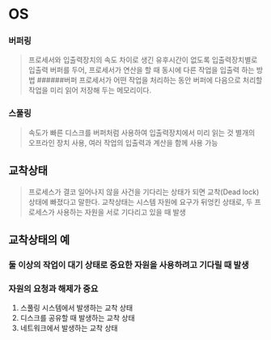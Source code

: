 # OS
### 버퍼링
> 프로세서와 입출력장치의 속도 차이로 생긴 유후시간이 없도록 입출력장치별로 입출력 버퍼를 두어, 
> 프로세서가 연산을 할 때 동시에 다른 작업을 입출력 하는 방법
######버퍼
> 프로세서가 어떤 작업을 처리하는 동안 버퍼에 다음으로 처리할 작업을 미리 읽어 저장해 두는 메모리이다.
### 스풀링
> 속도가 빠른 디스크를 버퍼처럼 사용하여 입출력장치에서 미리 읽는 것
> 별개의 오프라인 장치 사용, 여러 작업의 입출력과 계산을 함께 사용 가능
## 교착상태

> 프로세스가 결코 일어나지 않을 사건을 기다리는 상태가 되면 교착(Dead lock)상태에 빠졌다고 말한다.
> 교착상태는 시스템 자원에 요구가 뒤엉킨 상태로, 두 프로세스가 사용하는 자원을 서로 기다리고 있을 때 발생

## 교착상태의 예
### 둘 이상의 작업이 대기 상태로 중요한 자원을 사용하려고 기다릴 때 발생
### 자원의 요청과 해제가 중요

1. 스풀링 시스템에서 발생하는 교착 상태
2. 디스크를 공유할 때 발생하는 교착 상태
3. 네트워크에서 발생하는 교착 상태
